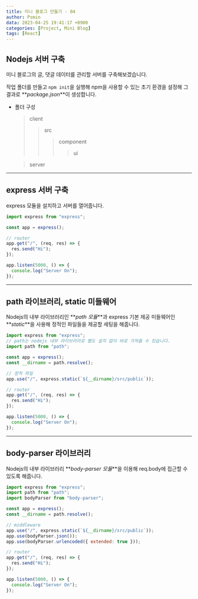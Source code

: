 ```yaml
---
title: 미니 블로그 만들기 - 04
author: Psmin
data: 2023-04-25 19:41:17 +0900
categories: [Project, Mini Blog]
tags: [React]
---
```


## Nodejs 서버 구축

미니 블로그의 글, 댓글 데이터를 관리할 서버를 구축해보겠습니다.

작업 폴더를 만들고 `npm init`을 실행해 npm을 사용할 수 있는 초기 환경을 설정해 그 결과로 **_package.json_**이 생성합니다.

- 폴더 구성

  > client
  >
  > > src
  > >
  > > > component
  > > >
  > > > > ui

  > server

---

## express 서버 구축

express 모듈을 설치하고 서버를 열어줍니다.

```js
import express from "express";

const app = express();

// router
app.get("/", (req, res) => {
  res.send("Hi");
});

app.listen(5000, () => {
  console.log("Server On");
});
```

---

## path 라이브러리, static 미들웨어

Nodejs의 내부 라이브러리인 **_path 모듈_**과 express 기본 제공 미들웨어인 **_static_**을 사용해 정적인 파일들을 제공할 세팅을 해줍니다.

```js
import express from "express";
// path는 nodejs 내부 라이브러리로 별도 설치 없이 바로 가져올 수 있습니다.
import path from "path";

const app = express();
const __dirname = path.resolve();

// 정적 파일
app.use("/", express.static(`${__dirname}/src/public`));

// router
app.get("/", (req, res) => {
  res.send("Hi");
});

app.listen(5000, () => {
  console.log("Server On");
});
```

---

## body-parser 라이브러리

Nodejs의 내부 라이브러리 **_body-parser 모듈_**을 이용해 req.body에 접근할 수 있도록 해줍니다.

```js
import express from "express";
import path from "path";
import bodyParser from "body-parser";

const app = express();
const __dirname = path.resolve();

// middleware
app.use("/", express.static(`${__dirname}/src/public`));
app.use(bodyParser.json());
app.use(bodyParser.urlencoded({ extended: true }));

// router
app.get("/", (req, res) => {
  res.send("Hi");
});

app.listen(5000, () => {
  console.log("Server On");
});
```
